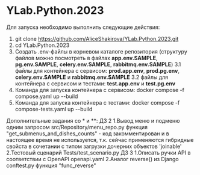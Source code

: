 # YLab.Python.2023

Для запуска необходимо выполнить следующие действия:
1. git clone https://github.com/AliceShakirova/YLab.Python.2023.git
2. cd YLab.Python.2023
3. Создать .env-файлы в корневом каталоге репозитория (структуру файлов можно посмотреть в файлах **app.env.SAMPLE**, **pg.env.SAMPLE**, **celery.env.SAMPLE**, **rabbitmq.env.SAMPLE**)
3.1 файлы для контейнера с сервисом: **prod.app.env**, **prod.pg.env**, **celery.env.SAMPLE** и **rabbitmq.env.SAMPLE**
3.2 файлы для контейнера с сервисом и тестами: **test.app.env** и **test.pg.env**
4. Команда для запуска контейнера с сервисом:
    docker compose -f compose.yaml up --build
5. Команда для запуска контейнера с тестами:
    docker compose -f compose-tests.yaml up --build

Дополнительные задания со \* и \*\*:
ДЗ 2
1.Вывод меню и подменю одним запросом src/Repository/menu_repo.py функция "get_submenus_and_dishes_counts" - код закомментирован и в настоящее время не используется, т.к. сейчас применяются гибридные свойста в сочетании с типом загрузки дочерних объектов 'joinable'
2.Тестовый сценарий Tests/test_scenario.py
ДЗ 3
1.Описать ручки API в соответствии с OpenAPI openapi.yaml
2.Аналог reverse() из Django conftest.py функция "func_reverse"
